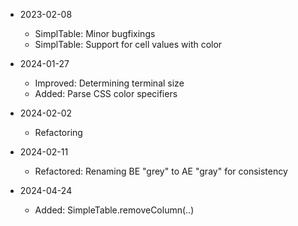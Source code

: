 
* 2023-02-08
	* SimplTable: Minor bugfixings
	* SimplTable: Support for cell values with color

* 2024-01-27
	* Improved: Determining terminal size
	* Added: Parse CSS color specifiers

* 2024-02-02
	* Refactoring

* 2024-02-11
	* Refactored: Renaming BE "grey" to AE "gray" for consistency

* 2024-04-24
	* Added: SimpleTable.removeColumn(..)

